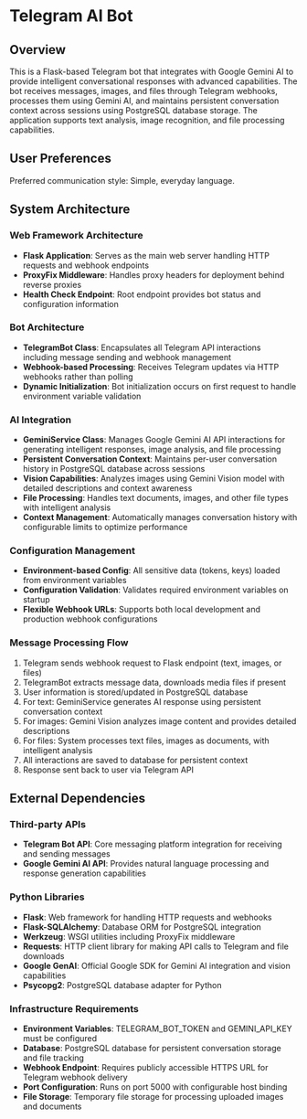 # Telegram AI Bot

## Overview

This is a Flask-based Telegram bot that integrates with Google Gemini AI to provide intelligent conversational responses with advanced capabilities. The bot receives messages, images, and files through Telegram webhooks, processes them using Gemini AI, and maintains persistent conversation context across sessions using PostgreSQL database storage. The application supports text analysis, image recognition, and file processing capabilities.

## User Preferences

Preferred communication style: Simple, everyday language.

## System Architecture

### Web Framework Architecture
- **Flask Application**: Serves as the main web server handling HTTP requests and webhook endpoints
- **ProxyFix Middleware**: Handles proxy headers for deployment behind reverse proxies
- **Health Check Endpoint**: Root endpoint provides bot status and configuration information

### Bot Architecture
- **TelegramBot Class**: Encapsulates all Telegram API interactions including message sending and webhook management
- **Webhook-based Processing**: Receives Telegram updates via HTTP webhooks rather than polling
- **Dynamic Initialization**: Bot initialization occurs on first request to handle environment variable validation

### AI Integration
- **GeminiService Class**: Manages Google Gemini AI API interactions for generating intelligent responses, image analysis, and file processing
- **Persistent Conversation Context**: Maintains per-user conversation history in PostgreSQL database across sessions
- **Vision Capabilities**: Analyzes images using Gemini Vision model with detailed descriptions and context awareness
- **File Processing**: Handles text documents, images, and other file types with intelligent analysis
- **Context Management**: Automatically manages conversation history with configurable limits to optimize performance

### Configuration Management
- **Environment-based Config**: All sensitive data (tokens, keys) loaded from environment variables
- **Configuration Validation**: Validates required environment variables on startup
- **Flexible Webhook URLs**: Supports both local development and production webhook configurations

### Message Processing Flow
1. Telegram sends webhook request to Flask endpoint (text, images, or files)
2. TelegramBot extracts message data, downloads media files if present
3. User information is stored/updated in PostgreSQL database
4. For text: GeminiService generates AI response using persistent conversation context
5. For images: Gemini Vision analyzes image content and provides detailed descriptions
6. For files: System processes text files, images as documents, with intelligent analysis
7. All interactions are saved to database for persistent context
8. Response sent back to user via Telegram API

## External Dependencies

### Third-party APIs
- **Telegram Bot API**: Core messaging platform integration for receiving and sending messages
- **Google Gemini AI API**: Provides natural language processing and response generation capabilities

### Python Libraries
- **Flask**: Web framework for handling HTTP requests and webhooks
- **Flask-SQLAlchemy**: Database ORM for PostgreSQL integration
- **Werkzeug**: WSGI utilities including ProxyFix middleware
- **Requests**: HTTP client library for making API calls to Telegram and file downloads
- **Google GenAI**: Official Google SDK for Gemini AI integration and vision capabilities
- **Psycopg2**: PostgreSQL database adapter for Python

### Infrastructure Requirements
- **Environment Variables**: TELEGRAM_BOT_TOKEN and GEMINI_API_KEY must be configured
- **Database**: PostgreSQL database for persistent conversation storage and file tracking
- **Webhook Endpoint**: Requires publicly accessible HTTPS URL for Telegram webhook delivery
- **Port Configuration**: Runs on port 5000 with configurable host binding
- **File Storage**: Temporary file storage for processing uploaded images and documents
